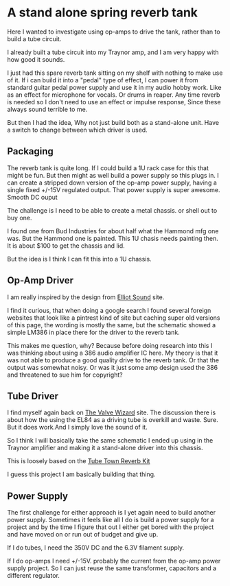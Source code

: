 # A stand alone spring reverb tank

Here I wanted to investigate using op-amps to drive the tank, rather than to build a tube circuit.

I already built a tube circuit into my Traynor amp, and I am very happy with how good it sounds.

I just had this spare reverb tank sitting on my shelf with nothing to make use of it. If i can build it into a "pedal" type of effect, I can power it from standard guitar pedal power supply and use it in my audio hobby work. Like as an effect for microphone for vocals. Or drums in reaper. Any time reverb is needed so I don't need to use an effect or impulse response, Since these always sound terrible to me.

But then I had the idea, Why not just build both as a stand-alone unit. Have a switch to change between which driver is used.

## Packaging

The reverb tank is quite long. If I could build a 1U rack case for this that might be fun. But then might as well build a power supply so this plugs in. I can create a stripped down version of the op-amp power supply, having a single fixed +/-15V regulated output. That power supply is super awesome. Smooth DC ouput

The challenge is I need to be able to create a metal chassis. or shell out to buy one.

I found one from Bud Industries for about half what the Hammond mfg one was. But the Hammond one is painted. This 1U chasis needs painting then. It is about $100 to get the chassis and lid.

But the idea is I think I can fit this into a 1U chassis.

## Op-Amp Driver

I am really inspired by the design from [Elliot Sound](https://sound-au.com/project34.htm) site.

I find it curious, that when doing a google search I found several foreign websites that look like a pintrest kind of site but caching super old versions of this page, the wording is mostly the same, but the schematic showed a simple LM386 in place there for the driver to the reverb tank.

This makes me question, why?  Because before doing research into this I was thinking about using a 386 audio amplifier IC here. My theory is that it was not able to produce a good quality drive to the reverb tank. Or that the output was somewhat noisy.  Or was it just some amp design used the 386 and threatened to sue him for copyright?

## Tube Driver

I find myself again back on [The Valve Wizard](http://www.valvewizard.co.uk/reverbdriver.html) site. The discussion there is about how the using the EL84 as a driving tube is overkill and waste. Sure. But it does work.And I simply love the sound of it.

So I think I will basically take the same schematic I ended up using in the Traynor amplifier and making it a stand-alone driver into this chassis.

This is loosely based on the [Tube Town Reverb Kit](https://www.tube-town.net/cms/userfiles/media/low-reverb/kit-tubereverb.pdf)

I guess this project I am basically building that thing.

## Power Supply

The first challenge for either approach is I yet again need to build another power supply. Sometimes it feels like all I do is build a power supply for a project and by the time I figure that out I either get bored with the project and have moved on or run out of budget and give up.

If I do tubes, I need the 350V DC and the 6.3V filament supply.

If I do op-amps I need +/-15V. probably the current from the op-amp power supply project. So I can just reuse the same transformer, capacitors and a different regulator.